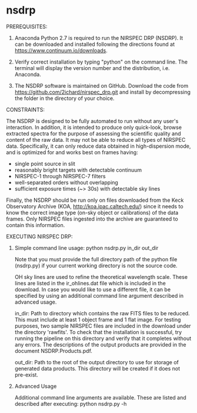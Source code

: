 # nsdrp
PREREQUISITES:

1)    Anaconda Python 2.7 is required to run the NIRSPEC DRP (NSDRP). It can be downloaded and installed following 
the directions found at https://www.continuum.io/downloads.

2)    Verify correct installation by typing "python" on the command line. The terminal will display the version 
number and the distribution, i.e. Anaconda.

3)    The NSDRP software is maintained on GitHub. Download the code from https://github.com/2ichard/nirspec_drp.git 
and install by decompressing the folder in the directory of your choice.

CONSTRAINTS:

The NSDRP is designed to be fully automated to run without any user's interaction. In
addition, it is intended to produce only quick-look, browse extracted spectra for the 
purpose of assessing the scientific quality and content of the raw data. It may not be able
to reduce all types of NIRSPEC data. Specifically, it can only reduce data obtained in
high-dispersion mode, and is optimized for and works best on frames having:

- single point source in slit
- reasonably bright targets with detectable continuum 
- NIRSPEC-1 through NIRSPEC-7 filters
- well-separated orders without overlapping
- sufficient exposure times (~> 30s) with detectable sky lines
	
Finally, the NSDRP should be run only on files downloaded from the Keck Observatory Archive 
(KOA, http://koa.ipac.caltech.edu/) since it needs to know the correct image type 
(on-sky object or calibrations) of the data frames. Only NIRSPEC files ingested into the archive 
are guaranteed to contain this information.

EXECUTING NIRSPEC DRP:

1)    Simple command line usage: python nsdrp.py in_dir out_dir

      Note that you must provide the full directory path of the python file (nsdrp.py) if your current working 
      directory is not the source code.  
      
      OH sky lines are used to refine the theoretical wavelength scale. These lines are listed in the 
      ir_ohlines.dat file which is included in the download. In case you would like to use a different file, 
      it can be specified by using an additional command line argument described in advanced usage.  

      in_dir: Path to directory which contains the raw FITS files to be reduced. This must include at least 
      1 object frame and 1 flat image. For testing purposes, two sample NIRSPEC files are included in the 
      download under the directory 'rawfits'. To check that the installation is successful, try running the 
      pipeline on this directory and verify that it completes without any errors. The descriptions of the 
      output products are provided in the document NSDRP.Products.pdf.

      out_dir: Path to the root of the output directory to use for storage of generated data products. 
      This directory will be created if it does not pre-exist. 

2)    Advanced Usage
    
      Additional command line arguments are available. These are listed and described after executing: 
      python nsdrp.py -h

